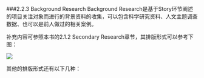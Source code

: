 ###2.2.3 Background Research
Background Research是基于Story环节阐述的项目关注对象而进行的背景资料的收集，可以包含科学研究资料、人文主题调查数据、也可以是前人做过的相关案例。

补充内容可参照本书的2.1.2 Secondary Research章节，其排版形式可以参考下图：





![](http://kitpic.makebi.net/ixd/2_4.jpg)

其他的排版形式还有以下几种：